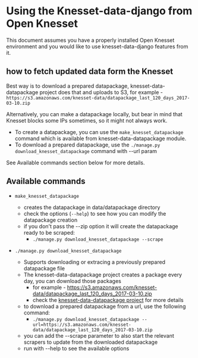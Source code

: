 # Using the Knesset-data-django from Open Knesset

This document assumes you have a properly installed Open Knesset environment and you would like to use knesset-data-django features from it.

## how to fetch updated data form the Knesset

Best way is to download a prepared datapackage, knesset-data-datapackage project does that and uploads to S3, for example - `https://s3.amazonaws.com/knesset-data/datapackage_last_120_days_2017-03-10.zip`

Alternatively, you can make a datapackage locally, but bear in mind that Knesset blocks some IPs sometimes, so it might not always work.

* To create a datapackage, you can use the `make_knesset_datapackage` command which is available from knesset-data-datapackage module.
* To download a prepared datapackage, use the `./manage.py download_knesset_datapackage` command with --url param

See Available commands section below for more details.

## Available commands

* `make_knesset_datapackage`
  * creates the datapackage in data/datapackage directory
  * check the options (`--help`) to see how you can modify the datapackage creation
  * if you don't pass the --zip option it will create the datapackage ready to be scraped:
    * `./manage.py download_knesset_datapackage --scrape`

* `./manage.py download_knesset_datapackage`
  * Supports downloading or extracing a previously prepared datapackage file
  * The knesset-data-datapackage project creates a package every day, you can download those packages
     * for example - https://s3.amazonaws.com/knesset-data/datapackage_last_120_days_2017-03-10.zip
     * check the [knesset-data-datapackage project](https://github.com/hasadna/knesset-data-datapackage/blob/master/README.md) for more details
  * to download a prepared datapackage from a url, use the following command:
    * `./manage.py download_knesset_datapackage --url=https://s3.amazonaws.com/knesset-data/datapackage_last_120_days_2017-03-10.zip`
  * you can add the --scrape parameter to also start the relevant scrapers to update from the downloaded datapackage
  * run with --help to see the available options
